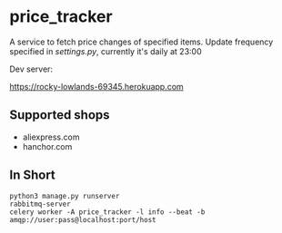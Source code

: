 # price_tracker
  A service to fetch price changes of specified items. Update frequency specified in *settings.py*, currently it's daily at 23:00
  
  Dev server:
  
  https://rocky-lowlands-69345.herokuapp.com
  
## Supported shops
  * aliexpress.com
  * hanchor.com

## In Short
    python3 manage.py runserver
    rabbitmq-server
    celery worker -A price_tracker -l info --beat -b amqp://user:pass@localhost:port/host

